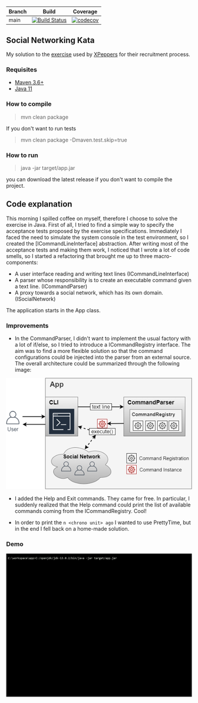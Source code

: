 
| Branch        | Build           | Coverage           |
| ------------- |:-------------:|:-------------:|
| main      	| [![Build Status](https://travis-ci.org/dsantarelli/social_networking_kata.svg?branch=main)](https://travis-ci.org/dsantarelli/social_networking_kata) | [![codecov](https://codecov.io/gh/dsantarelli/social_networking_kata/branch/main/graph/badge.svg)](https://codecov.io/gh/dsantarelli/social_networking_kata/branch/main) |


Social Networking Kata
----------------------
My solution to the [exercise](https://github.com/xpeppers/social_networking_kata) used by [XPeppers](https://www.xpeppers.com/) for their recruitment process.

### Requisites

* [Maven 3.6+](https://maven.apache.org/download.cgi)
* [Java 11](https://www.oracle.com/it/java/technologies/javase-jdk11-downloads.html)

### How to compile

> mvn clean package

If you don't want to run tests
> mvn clean package -Dmaven.test.skip=true

### How to run

> java -jar target/app.jar

you can download the latest release if you don't want to compile the project.

## Code explanation

This morning I spilled coffee on myself, therefore I choose to solve the exercise in Java.
First of all, I tried to find a simple way to specify the acceptance tests proposed by the exercise specifications.
Immediately I faced the need to simulate the system console in the test environment, so I created the [ICommandLineInterface] abstraction.
After writing most of the acceptance tests and making them work, I noticed that I wrote a lot of code smells, so I started a refactoring that brought me up to three macro-components:

* A user interface reading and writing text lines (ICommandLineInterface) 
* A parser whose responsibility is to create an executable command given a text line. (ICommandParser)
* A proxy towards a social network, which has its own domain. (ISocialNetwork)

The application starts in the App class.

### Improvements

* In the CommandParser, I didn't want to implement the usual factory with a lot of if/else, so I tried to introduce a ICommandRegistry interface. The aim was to find a more flexible solution so that the command configurations could be injected into the parser from an external source. The overall architecture could be summarized through the following image:

![](kata.png)

* I added the Help and Exit commands. They came for free. In particular, I suddenly realized that the Help command could print the list of available commands coming from the ICommandRegistry. Cool!

* In order to print the `n <chrono unit> ago` I wanted to use PrettyTime, but in the end I fell back on a home-made solution. 

### Demo

![](demo.gif)

